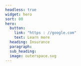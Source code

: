 ```yaml
---
headless: true
widget: hero
sort: 00
hero:
  button:
    link: "https : //google.com"
    text: Learn more
  heading: Insurance
  paragraph:
  sub_heading:
  image: outerspace.svg
---
```


